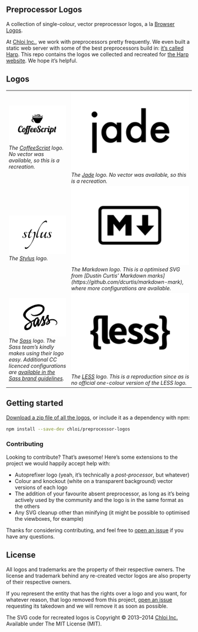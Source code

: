 ## Preprocessor Logos

A collection of single-colour, vector preprocessor logos, a la [Browser Logos](https://github.com/alrra/browser-logos).

At [Chloi Inc.](htto://chloi.io), we work with preprocessors pretty frequently. We even built a static web server with some of the best preprocessors build in: [it’s called Harp](http://github.com/sintaxi/harp). This repo contains the logos we collected and recreated for [the Harp website](http://harpjs.com). We hope it’s helpful.

## Logos

<table>
<tr>
<td>
<img alt="The CoffeeScript logo in black." src="coffeescript/coffeescript.svg" width="364px" /><br/>
<em>The <a href="https://github.com/jashkenas/coffeescript">CoffeeScript</a> logo. No vector was available, so this is a recreation.</em>
</td>
<td>
<img alt="The Jade logo in black." src="jade/jade.svg" width="364px" /><br/>
<em>The <a href="https://github.com/jadejs/jade">Jade</a> logo. No vector was available, so this is a recreation.</em>
</td>
</tr>
<tr>
<td>
<img alt="The Stylus logo in black." src="stylus/stylus.svg" width="364px" /><br/>
<em>The <a href="https://github.com/learnboost/stylus">Stylus</a> logo.</em>
</td>
<td>
<img alt="The Markdown logo in black." src="markdown/markdown.svg" width="364px" /><br/>
<em>The Markdown logo. This is a optimised SVG from [Dustin Curtis’ Markdown marks](https://github.com/dcurtis/markdown-mark), where more configurations are available.</em>
</td>
</tr>
<tr>
<td>
<img alt="The Sass logo in black." src="sass/sass.svg" width="364px" /><br/>
<em>The <a href="https://github.com/sass/libsass">Sass</a> logo. The Sass team’s kindly makes using their logo easy. Additional CC licenced configurations are <a href="http://sass-lang.com/styleguide/brand/">available in the Sass brand guidelines</a>.</em>
</td>
<td>
<img alt="The LESS logo in black." src="less/less.svg" width="364px" /><br/>
<em>The <a href="https://github.com/less/less.js">LESS</a> logo. This is a reproduction since as is no official one-colour version of the LESS logo.</em>
</td>
</tr>
</table>

## Getting started

[Download a zip file of all the logos](https://github.com/chloi/preprocessor-logos/archive/master.zip), or include it as a dependency with npm:

```sh
npm install --save-dev chloi/preprocessor-logos
```

### Contributing

Looking to contribute? That’s awesome! Here’s some extensions to the project we would happily accept help with:

- Autoprefixer logo (yeah, it’s technically a _post-processor_, but whatever)
- Colour and knockout (white on a transparent background) vector versions of each logo
- The addition of your favourite absent preprocessor, as long as it’s being actively used by the community and the logo is in the same format as the others
- Any SVG cleanup other than minifying (it might be possible to optimised the viewboxes, for example)

Thanks for considering contributing, and feel free to [open an issue](https://github.com/chloi/preprocessor-logos) if you have any questions.

## License

All logos and trademarks are the property of their respective owners. The license and trademark behind any re-created vector logos are also property of their respective owners.

If you represent the entity that has the rights over a logo and you want, for whatever reason, that logo removed from this project, [open an issue](https://github.com/chloi.io/preprocessor-logos/issues) requesting its takedown and we will remove it as soon as possible.

The SVG code for recreated logos is Copyright © 2013–2014 [Chloi Inc.](http://chloi.io) Available under The MIT License (MIT).
